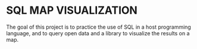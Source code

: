 # SQL MAP VISUALIZATION

The goal of this project is to practice the use of SQL in a host programming
language, and to query open data and a library to visualize the results on a map.
